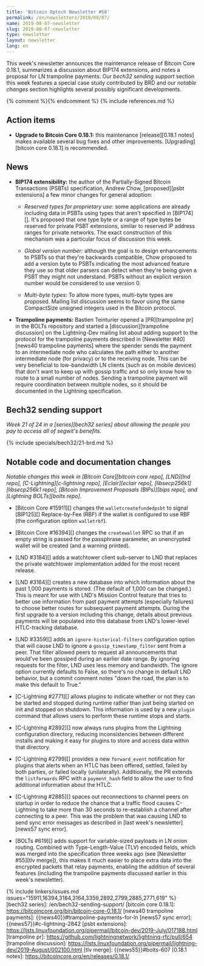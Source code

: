 ```yaml
---
title: 'Bitcoin Optech Newsletter #58'
permalink: /en/newsletters/2019/08/07/
name: 2019-08-07-newsletter
slug: 2019-08-07-newsletter
type: newsletter
layout: newsletter
lang: en
---
```

This week's newsletter announces the maintenance release of Bitcoin Core
0.18.1, summarizes a discussion about BIP174 extensions, and notes a
proposal for LN trampoline payments.  Our *bech32 sending support*
section this week features a special case study contributed by BRD and
our *notable changes* section highlights several possibly significant
developments.

{% comment %}<!-- include references.md below the fold but above any Jekyll/Liquid variables-->{% endcomment %}
{% include references.md %}

## Action items

- **Upgrade to Bitcoin Core 0.18.1:** this maintenance [release][0.18.1 notes] makes
  available several bug fixes and other improvements.  [Upgrading][bitcoin
  core 0.18.1] is recommended.

## News

- **BIP174 extensibility:** the author of the Partially-Signed Bitcoin
  Transactions (PSBTs) specification, Andrew Chow, [proposed][psbt
  extensions] a few minor changes for general adoption:

    - *Reserved types for proprietary use:* some applications are
      already including data in PSBTs using types that aren't specified
      in [BIP174][].  It's proposed that one type byte or a range of
      type bytes be reserved for private PSBT extensions, similar to
      reserved IP address ranges for private networks.  The exact
      construction of this mechanism was a particular focus of
      discussion this week.

    - *Global version number:* although the goal is to design enhancements
      to PSBTs so that they're backwards compatible, Chow proposed to
      add a version byte to PSBTs indicating the most advanced feature
      they use so that older parsers can detect when they're being given
      a PSBT they might not understand.  PSBTs without an explicit
      version number would be considered to use version 0.

    - *Multi-byte types:* To allow more types, multi-byte types are
      proposed.  Mailing list discussion seems to favor using the same
      CompactSize unsigned integers used in the Bitcoin protocol.

- **Trampoline payments:** Bastien Teinturier opened a [PR][trampoline
  pr] in the BOLTs repository and started a [discussion][trampoline
  discussion] on the Lightning-Dev mailing list about adding support to
  the protocol for the trampoline payments described in [Newsletter
  #40][news40 trampoline payments] where the spender sends the payment
  to an intermediate node who calculates the path either to another
  intermediate node (for privacy) or to the receiving node.  This can be
  very beneficial to low-bandwidth LN clients (such as on mobile
  devices) that don't want to keep up with gossip traffic and so only
  know how to route to a small number of nodes.  Sending a trampoline
  payment will require coordination between multiple nodes, so it
  should be documented in the Lightning specification.

## Bech32 sending support

*Week 21 of 24 in a [series][bech32 series] about allowing the people
you pay to access all of segwit's benefits.*

{% include specials/bech32/21-brd.md %}

## Notable code and documentation changes

*Notable changes this week in [Bitcoin Core][bitcoin core repo],
[LND][lnd repo], [C-Lightning][c-lightning repo], [Eclair][eclair repo],
[libsecp256k1][libsecp256k1 repo], [Bitcoin Improvement Proposals
(BIPs)][bips repo], and [Lightning BOLTs][bolts repo].*

- [Bitcoin Core #15911][] changes the `walletcreatefundedpsbt` to signal
  [BIP125][] Replace-by-Fee (RBF) if the wallet is configured to use RBF
  (the configuration option `walletrbf`).

- [Bitcoin Core #16394][] changes the `createwallet` RPC so that if an
  empty string is passed for the passphrase parameter, an unencrypted
  wallet will be created (and a warning printed).

- [LND #3184][] adds a watchtower client sub-server to LND that replaces
  the private watchtower implementation added for the most recent
  release.

- [LND #3164][] creates a new database into which information about the
  past 1,000 payments is stored.  (The default of 1,000 can be changed.)
  This is meant for use with LND's Mission Control feature that
  tries to better use information from past payment attempts (especially
  failures) to choose better routes for subsequent payment attempts.
  During the first upgrade to a version including this change, details about previous payments will be populated into
  this database from LND's lower-level HTLC-tracking database.

- [LND #3359][] adds an `ignore-historical-filters` configuration option
  that will cause LND to ignore a `gossip_timestamp_filter` sent from
  a peer.  That filter allowed peers to request all announcements that would've
  been gossiped during an earlier date range.  By ignoring requests for
  the filter, LND uses less memory and bandwidth.
  The ignore option currently defaults to False, so there's no
  change in default LND behavior, but a commit comment notes "down the
  road, the plan is to make this default to True."

- [C-Lightning #2771][] allows plugins to indicate whether or not they
  can be started and stopped during runtime rather than just being
  started on init and stopped on shutdown.  This information is used by
  a new `plugin` command that allows users to perform these runtime
  stops and starts.

- [C-Lightning #2892][] now always runs plugins from the Lightning
  configuration directory, reducing inconsistencies between different
  installs and making it easy for plugins to store and access data
  within that directory.

- [C-Lightning #2799][] provides a new `forward_event`
  notification for plugins that alerts when an HTLC has been offered,
  settled, failed by both parties, or failed locally (unilaterally).
  Additionally, the PR extends the `listforwards` RPC with a
  `payment_hash` field to allow the user to find additional information
  about the HTLC.

- [C-Lightning #2885][] spaces out reconnections to channel peers on
  startup in order to reduce the chance that a traffic flood causes
  C-Lightning to take more than 30 seconds to re-establish a channel
  after connecting to a peer.  This was the problem that was causing LND
  to send sync error messages as described in [last week's
  newsletter][news57 sync error].

- [BOLTs #619][] adds support for variable-sized payloads in
  LN onion routing.  Combined with Type-Length-Value (TLV) encoded
  fields, which was merged into the specification three weeks ago (see
  [Newsletter #55][tlv merge]), this makes it much easier to place
  extra data into the encrypted packets that relay payments, enabling
  the addition of several features (including the trampoline payments
  discussed earlier in this week's newsletter).

{% include linkers/issues.md issues="15911,16394,3184,3164,3359,2892,2799,2885,2771,619" %}
[bech32 series]: /en/bech32-sending-support/
[bitcoin core 0.18.1]: https://bitcoincore.org/bin/bitcoin-core-0.18.1/
[news40 trampoline payments]: {{news40}}#trampoline-payments-for-ln
[news57 sync error]: {{news57}}#c-lightning-2842
[psbt extensions]: https://lists.linuxfoundation.org/pipermail/bitcoin-dev/2019-July/017188.html
[trampoline pr]: https://github.com/lightningnetwork/lightning-rfc/pull/654
[trampoline discussion]: https://lists.linuxfoundation.org/pipermail/lightning-dev/2019-August/002100.html
[tlv merge]: {{news55}}#bolts-607
[0.18.1 notes]: https://bitcoincore.org/en/releases/0.18.1/
